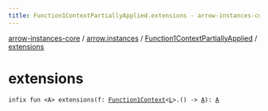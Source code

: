 ```yaml
---
title: Function1ContextPartiallyApplied.extensions - arrow-instances-core
---
```


[arrow-instances-core](../../index.html) / [arrow.instances](../index.html) / [Function1ContextPartiallyApplied](index.html) / [extensions](./extensions.html)

# extensions

`infix fun <A> extensions(f: `[`Function1Context`](../-function1-context/index.html)`<`[`L`](index.html#L)`>.() -> `[`A`](extensions.html#A)`): `[`A`](extensions.html#A)